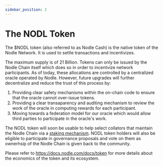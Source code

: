 ```yaml
---
sidebar_position: 2
---
```


# The NODL Token
The $NODL token (also referred to as Nodle Cash) is the native token of the Nodle Network. It is used to settle transactions and incentivizes.

The maximum supply is of 21 Billion. Tokens can only be issued by the Nodle Chain itself which does so in order to incentvize network participants. As of today, these allocations are controlled by a centralized oracle operated by Nodle. However, future upgrades will further decentralize and reduce the trust of this process by:
1. Providing clear safety mechanisms within the on-chain code to ensure that the oracle cannot over-issue tokens.
2. Providing a clear transaparency and auditing mechanism to review the work of the oracle in computing rewards for each participant.
3. Moving towards a federation model for our oracle which would allow third parties to participate in the oracle's work.

The NODL token will soon be usable to help select collators that maintain the Nodle Chain via a [staking mechanism](stake-your-nodle-cash). NODL token holders will also be eligible to participate in governance proposals and vote on them as ownerhsip of the Nodle Chain is given back to the community.

Please refer to https://docs.nodle.com/docs/token for more details about the economics of the token and its ecosystem.
